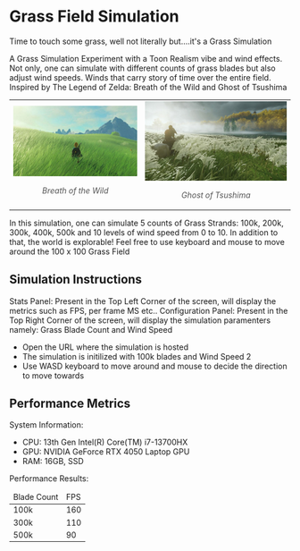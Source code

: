 # Grass Field Simulation

Time to touch some grass, well not literally but....it's a Grass Simulation

A Grass Simulation Experiment with a Toon Realism vibe and wind effects. Not only, one can simulate with different counts of grass blades but also adjust wind speeds. Winds that carry story of time over the entire field. Inspired by The Legend of Zelda: Breath of the Wild and Ghost of Tsushima

<div align="center">
<table>
  <tbody>
    <tr>
      <td >
        <img src="images/zelda.jpg" width="100%">
        <p style="text-align: center; font-style: italic; font-size: 14px; color: #555;">
          Breath of the Wild
        </p>
      </td>
      <td>
        <img src="images/tsushima.jpg" width="100%">
        <p style="text-align: center; font-style: italic; font-size: 14px; color: #555;">
          Ghost of Tsushima
        </p>
      </td>
    </tr>
  </tbody>
</table>
</div>

In this simulation, one can simulate 5 counts of Grass Strands: 100k, 200k, 300k, 400k, 500k and 10 levels of wind speed from 0 to 10. In addition to that, the world is explorable! Feel free to use keyboard and mouse to move around the 100 x 100 Grass Field

## Simulation Instructions

Stats Panel: Present in the Top Left Corner of the screen, will display the metrics such as FPS, per frame MS etc..
Configuration Panel: Present in the Top Right Corner of the screen, will display the simulation paramenters namely: Grass Blade Count and Wind Speed

- Open the URL where the simulation is hosted
- The simulation is initilized with 100k blades and Wind Speed 2
- Use WASD keyboard to move around and mouse to decide the direction to move towards

## Performance Metrics

System Information: 
- CPU: 13th Gen Intel(R) Core(TM) i7-13700HX
- GPU: NVIDIA GeForce RTX 4050 Laptop GPU
- RAM: 16GB, SSD

Performance Results:
<div align="center">
<table>
  <thead>
    <td> Blade Count </td>
    <td> FPS </td>
  <tbody>
    <tr>
      <td > 100k </td>
      <td> 160 </td>
    </tr>
     <tr>
      <td > 300k </td>
      <td> 110 </td>
    </tr>
     <tr>
      <td > 500k </td>
      <td> 90 </td>
    </tr>
  </tbody>
</table>
</div>

